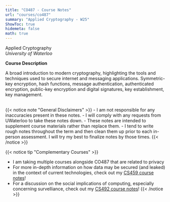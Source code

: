 ```yaml
---
title: "CO487 - Course Notes"
url: "courses/co487"
summary: "Applied Cryptography - W25"
ShowToc: true
hidemeta: false
math: true
---
```


<style>
    .post-content {
        font-family: 'KaTeX_Main', serif;
        font-size: 24px;
        line-height: 1.6;
        color: #000000;
        background-color: #ffffff;
    }

    .post-content h1,
    .post-content h2,
    .post-content h3,
    .post-content h4,
    .post-content h5 {
        color: #000000;
        line-height: 1.2
    }

    .post-content a {
        color: #0000FF
    }

    .katex-html {
        font-size: 16px;
    }

    .post-content b.h3notoc {
        font-size: 24px;
    }

</style>

Applied Cryptography <br>
_University of Waterloo_

<b class="h3notoc"> Course Description </b>

A broad introduction to modern cryptography, highlighting the tools and techniques used to secure internet and messaging applications. Symmetric-key encryption, hash functions, message authentication, authenticated encryption, public-key encryption and digital signatures, key establishment, key management.

<br>
{{< notice note "General Disclaimers" >}}
- I am not responsible for any inaccuracies present in these notes.
- I will comply with any requests from UWaterloo to take these notes down.
- These notes are intended to supplement course materials rather than replace them.
- I tend to write rough notes throughout the term and then clean them up prior to each in-person assessment. I will try my best to finalize notes by those times.
{{< /notice >}}

{{< notice tip "Complementary Courses" >}}
- I am taking multiple courses alongside CO487 that are related to privacy
- For more in-depth information on how data may be secured (and leaked) in the context of current technologies, check out my [CS459 course notes](../cs459)!
- For a discussion on the social implications of computing, especially concerning survelliance, check out my [CS492 course notes](../cs492)!
{{< /notice >}}
<br>